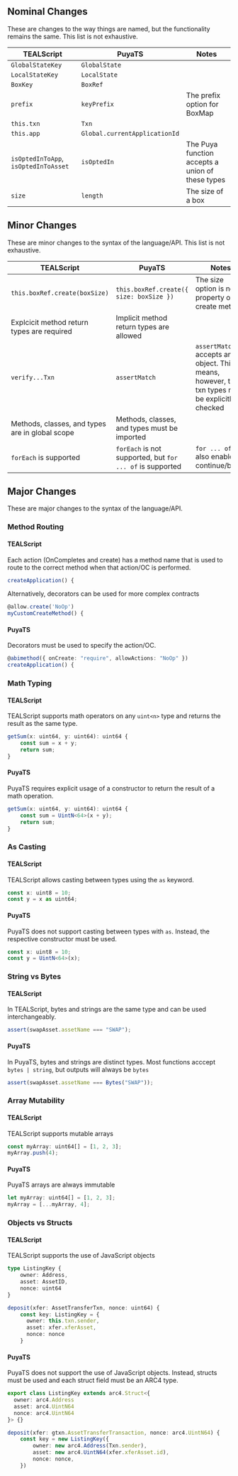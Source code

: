## Nominal Changes

These are changes to the way things are named, but the functionality remains the same. This list is not exhaustive.

| TEALScript                           | PuyaTS                        | Notes                                            |
| ------------------------------------ | ----------------------------- | ------------------------------------------------ |
| `GlobalStateKey`                     | `GlobalState`                 |                                                  |
| `LocalStateKey`                      | `LocalState`                  |                                                  |
| `BoxKey`                             | `BoxRef`                      |                                                  |
| `prefix`                             | `keyPrefix`                   | The prefix option for BoxMap                     |
| `this.txn`                           | `Txn`                         |                                                  |
| `this.app`                           | `Global.currentApplicationId` |                                                  |
| `isOptedInToApp`, `isOptedInToAsset` | `isOptedIn`                   | The Puya function accepts a union of these types |
| `size`                               | `length`                      | The size of a box                                |

## Minor Changes

These are minor changes to the syntax of the language/API. This list is not exhaustive.

| TEALScript                                      | PuyaTS                                       | Notes                                                                                            |
| ----------------------------------------------- | -------------------------------------------- | ------------------------------------------------------------------------------------------------ |
| `this.boxRef.create(boxSize)`                   | `this.boxRef.create({ size: boxSize })`      | The size option is now a property of the create method                                           |
| Explcicit method return types are required      | Implicit method return types are allowed     |                                                                                                  |
| `verify...Txn`                                  | `assertMatch`                                | `assertMatch` accepts any object. This means, however, that txn types must be explicitly checked |
| Methods, classes, and types are in global scope | Methods, classes, and types must be imported |                                                                                                  |
| `forEach` is supported | `forEach` is not supported, but `for ... of` is supported | `for ... of` also enables continue/break |

## Major Changes

These are major changes to the syntax of the language/API.

### Method Routing

#### TEALScript

Each action (OnCompletes and create) has a method name that is used to route to the correct method when that action/OC is performed.

```ts
createApplication() {
```

Alternatively, decorators can be used for more complex contracts

```ts
@allow.create('NoOp')
myCustomCreateMethod() {
```

#### PuyaTS

Decorators must be used to specify the action/OC.

```ts
@abimethod({ onCreate: "require", allowActions: "NoOp" })
createApplication() {
```

### Math Typing

#### TEALScript

TEALScript supports math operators on any `uint<n>` type and returns the result as the same type.

```ts
getSum(x: uint64, y: uint64): uint64 {
    const sum = x + y;
    return sum;
}
```

#### PuyaTS

PuyaTS requires explicit usage of a constructor to return the result of a math operation.

```ts
getSum(x: uint64, y: uint64): uint64 {
    const sum = UintN<64>(x + y);
    return sum;
}
```

### As Casting

#### TEALScript

TEALScript allows casting between types using the `as` keyword.

```ts
const x: uint8 = 10;
const y = x as uint64;
```

#### PuyaTS

PuyaTS does not support casting between types with `as`. Instead, the respective constructor must be used.

```ts
const x: uint8 = 10;
const y = UintN<64>(x);
```

### String vs Bytes

#### TEALScript

In TEALScript, bytes and strings are the same type and can be used interchangeably.

```ts
assert(swapAsset.assetName === "SWAP");
```

#### PuyaTS

In PuyaTS, bytes and strings are distinct types. Most functions acccept `bytes | string`, but outputs will always be `bytes`

```ts
assert(swapAsset.assetName === Bytes("SWAP"));
```

### Array Mutability

#### TEALScript

TEALScript supports mutable arrays

```ts
const myArray: uint64[] = [1, 2, 3];
myArray.push(4);
```

#### PuyaTS

PuyaTS arrays are always immutable

```ts
let myArray: uint64[] = [1, 2, 3];
myArray = [...myArray, 4];
```

### Objects vs Structs

#### TEALScript

TEALScript supports the use of JavaScript objects

```ts
type ListingKey {
    owner: Address,
    asset: AssetID,
    nonce: uint64
}
```

```ts
deposit(xfer: AssetTransferTxn, nonce: uint64) {
    const key: ListingKey = { 
      owner: this.txn.sender,
      asset: xfer.xferAsset,
      nonce: nonce
    }
```

#### PuyaTS

PuyaTS does not support the use of JavaScript objects. Instead, structs must be used and each struct field must be an ARC4 type.

```ts
export class ListingKey extends arc4.Struct<{
  owner: arc4.Address
  asset: arc4.UintN64
  nonce: arc4.UintN64
}> {}
```

```ts
deposit(xfer: gtxn.AssetTransferTransaction, nonce: arc4.UintN64) {
    const key = new ListingKey({
        owner: new arc4.Address(Txn.sender),
        asset: new arc4.UintN64(xfer.xferAsset.id),
        nonce: nonce,
    })
```
